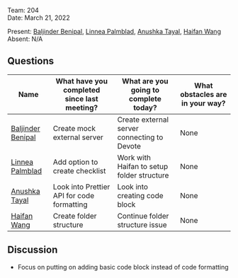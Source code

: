 Team: 204  
Date: March 21, 2022  

Present: [Baljinder Benipal](https://git.uwaterloo.ca/bs2benip), [Linnea Palmblad](https://git.uwaterloo.ca/lpalmbla), [Anushka Tayal](https://git.uwaterloo.ca/atayal), [Haifan Wang](https://git.uwaterloo.ca/h769wang)  
Absent: N/A  

## Questions
| Name | What have you completed since last meeting? | What are you going to complete today? | What obstacles are in your way? |
| ------ | ------ | ------ | ------ |
| [Baljinder Benipal](https://git.uwaterloo.ca/bs2benip) | Create mock external server | Create external server connecting to Devote | None |
| [Linnea Palmblad](https://git.uwaterloo.ca/lpalmbla) | Add option to create checklist | Work with Haifan to setup folder structure | None |
| [Anushka Tayal](https://git.uwaterloo.ca/atayal) | Look into Prettier API for code formatting | Look into creating code block | None |
| [Haifan Wang](https://git.uwaterloo.ca/h769wang)  | Create folder structure | Continue folder structure issue | None |

## Discussion
- Focus on putting on adding basic code block instead of code formatting
